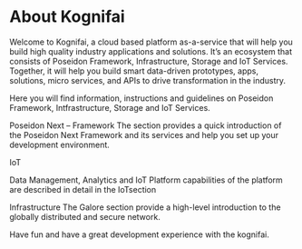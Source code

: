 # About Kognifai
Welcome to Kognifai, a cloud based platform as-a-service that will help you build high quality industry applications and solutions. 
It’s an ecosystem that consists of Poseidon Framework, Infrastructure, Storage and IoT Services. 
Together, it will help you build smart data-driven prototypes, apps, solutions, micro services, and APIs to drive transformation in the industry.

Here you will find information, instructions and guidelines on Poseidon Framework, Intfrastructure, Storage and IoT Services. 

Poseidon Next – Framework 
The section provides a quick introduction of the Poseidon Next Framework and its services and help you set up your development environment. 

IoT

Data Management, Analytics and IoT Platform capabilities of the platform are described in detail in the IoTsection 
 
Infrastructure 
The Galore section provide a high-level introduction to the globally distributed and secure network.

Have fun and have a great development experience with the kognifai.

